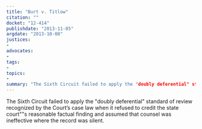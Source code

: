 ```yaml
---
title: "Burt v. Titlow"
citation: ""
docket: "12-414"
publishdate: "2013-11-05"
argdate: "2013-10-08"
justices:
- 
advocates:
- 
tags:
- 
topics:
- 
summary: "The Sixth Circuit failed to apply the "doubly deferential" standard of review recognized by the Court’s case law when it refused to credit the state court""s reasonable factual finding and assumed that counsel was ineffective where the record was silent."
---
```

The Sixth Circuit failed to apply the "doubly deferential" standard of review recognized by the Court’s case law when it refused to credit the state court""s reasonable factual finding and assumed that counsel was ineffective where the record was silent.

